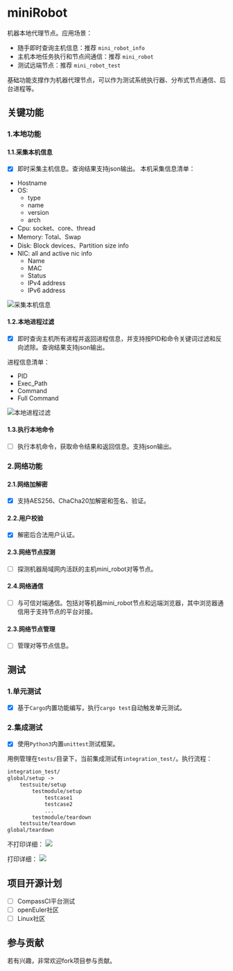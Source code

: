 # miniRobot
机器本地代理节点。应用场景：
- 随手即时查询主机信息：推荐 `mini_robot_info`
- 主机本地任务执行和节点间通信：推荐 `mini_robot`
- 测试远端节点：推荐 `mini_robot_test`

基础功能支撑作为机器代理节点，可以作为测试系统执行器、分布式节点通信、后台进程等。

## 关键功能

### 1.本地功能
#### 1.1.采集本机信息
- [x] 即时采集主机信息。查询结果支持json输出。
本机采集信息清单：
- Hostname
- OS:
    - type
    - name
    - version
    - arch
- Cpu: socket、core、thread
- Memory: Total、Swap
- Disk: Block devices、Partition size info
- NIC: all and active nic info
    - Name
    - MAC
    - Status
    - IPv4 address
    - IPv6 address

![采集本机信息](https://cdn.jsdelivr.net/gh/gh503/CDN@latest/shotimg/host_info.png)

#### 1.2.本地进程过滤
- [x] 即时查询主机所有进程并返回进程信息，并支持按PID和命令关键词过滤和反向滤除。查询结果支持json输出。

进程信息清单：
- PID
- Exec_Path
- Command
- Full Command

![本地进程过滤](https://cdn.jsdelivr.net/gh/gh503/CDN@latest/shotimg/process_filter.png)

#### 1.3.执行本地命令
- [ ] 执行本机命令，获取命令结果和返回信息。支持json输出。

### 2.网络功能
#### 2.1.网络加解密
- [x] 支持AES256、ChaCha20加解密和签名、验证。

#### 2.2.用户校验
- [x] 解密后合法用户认证。

#### 2.3.网络节点探测
- [ ] 探测机器局域网内活跃的主机mini_robot对等节点。

#### 2.4.网络通信
- [ ] 与可信对端通信。包括对等机器mini_robot节点和远端浏览器，其中浏览器通信用于支持节点的平台对接。

#### 2.3.网络节点管理
- [ ] 管理对等节点信息。

## 测试
### 1.单元测试
- [x] 基于`Cargo`内置功能编写，执行`cargo test`自动触发单元测试。

### 2.集成测试
- [x] 使用`Python3`内置`unittest`测试框架。

用例管理在`tests/`目录下，当前集成测试有`integration_test/`。执行流程：
```txt
integration_test/
global/setup ->
    testsuite/setup
        testmodule/setup
            testcase1
            testcase2
            ...
        testmodule/teardown
    testsuite/teardown
global/teardown
```

不打印详细：
![](https://cdn.jsdelivr.net/gh/gh503/CDN@latest/shotimg/integration_test.png)

打印详细：
![](https://cdn.jsdelivr.net/gh/gh503/CDN@latest/shotimg/integration_test_details.png)

## 项目开源计划
- [ ] CompassCI平台测试
- [ ] openEuler社区
- [ ] Linux社区

## 参与贡献
若有兴趣，非常欢迎fork项目参与贡献。

